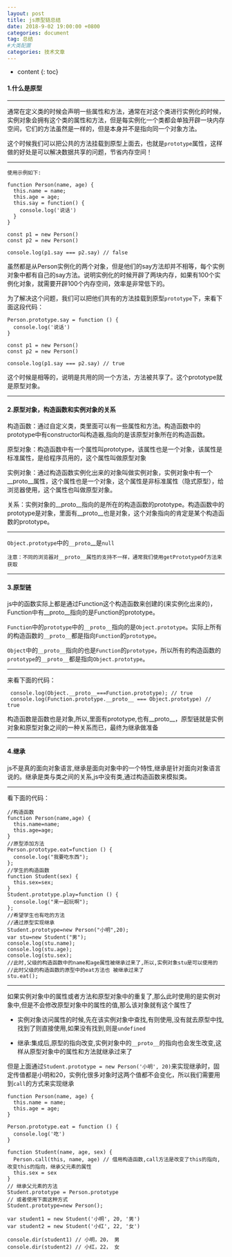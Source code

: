 ```yaml
---
layout: post
title: js原型链总结
date: 2018-9-02 19:00:00 +0800
categories: document
tag: 总结
#大类配置
categories: 技术文章
---
```


* content
{: toc}

#### 1.什么是原型

-----------------------------------

通常在定义类的时候会声明一些属性和方法，通常在对这个类进行实例化的时候，实例对象会拥有这个类的属性和方法，但是每实例化一个类都会单独开辟一块内存空间，它们的方法虽然是一样的，但是本身并不是指向同一个对象方法。

这个时候我们可以把公共的方法挂载到原型上面去，也就是`prototype`属性，这样做的好处是可以解决数据共享的问题，节省内存空间！

-----------------------------------

`使用示例如下:`

    function Person(name, age) {
      this.name = name;
      this.age = age;
      this.say = function() {
        console.log('说话')
      }
    }

    const p1 = new Person()
    const p2 = new Person()

    console.log(p1.say === p2.say) // false

虽然都是从Person实例化的两个对象，但是他们的say方法却并不相等，每个实例对象中都有自己的say方法。说明实例化的时候开辟了两块内存，如果有100个实例化对象，就需要开辟100个内存空间，效率是非常低下的。

为了解决这个问题，我们可以把他们共有的方法挂载到原型`prototype`下，来看下面这段代码：

    Person.prototype.say = function () {
      console.log('说话')
    }

    const p1 = new Person()
    const p2 = new Person()

    console.log(p1.say === p2.say) // true

这个时候是相等的，说明是共用的同一个方法，方法被共享了。这个prototype就是原型对象。




-------------------------------------------

#### 2.原型对象，构造函数和实例对象的关系

构造函数：通过自定义类，类里面可以有一些属性和方法。构造函数中的prototype中有constructor叫构造器,指向的是该原型对象所在的构造函数。

原型对象：构造函数中有一个属性叫prototype，该属性也是一个对象，该属性是标准属性，是给程序员用的，这个属性叫做原型对象 <br>

实例对象：通过构造函数实例化出来的对象叫做实例对象，实例对象中有一个__proto__属性，这个属性也是一个对象，这个属性是非标准属性（隐式原型），给浏览器使用，这个属性也叫做原型对象。

关系：实例对象的__proto__指向的是所在的构造函数的prototype。构造函数中的prototype是对象，里面有__proto__也是对象，这个对象指向的肯定是某个构造函数的prototype。

---------------------------------------

`Object.prototype`中的`__proto`__是`null`

`注意：不同的浏览器对__proto__属性的支持不一样，通常我们使用getPrototypeOf方法来获取`

-----------------------------------------

#### 3.原型链

js中的函数实际上都是通过Function这个构造函数来创建的(来实例化出来的)，Function中有__proto__指向的是Function的prototype。

`Function`中的`prototype`中的`__proto__`指向的是`Object.prototype`。实际上所有的构造函数的`__proto__`都是指向`Function`的`prototype`。

`Object`中的`__proto__`指向的也是`Function`的`prototype`，所以所有的构造函数的`prototype`的`__proto__`都是指向`Object.prototype`。

------------------------------------------

来看下面的代码：

     console.log(Object.__proto__===Function.prototype); // true
     console.log(Function.prototype.__proto__ === Object.prototype) // true

构造函数是函数也是对象,所以,里面有prototype,也有__proto__，原型链就是实例对象和原型对象之间的一种关系而已，最终为继承做准备


--------------------------------------

#### 4.继承

js不是真的面向对象语言,继承是面向对象中的一个特性,继承是针对面向对象语言说的。继承是类与类之间的关系,js中没有类,通过构造函数来模拟类。

----------------------------------------

看下面的代码：

    //构造函数
    function Person(name,age) {
      this.name=name;
      this.age=age;
    }
    //原型添加方法
    Person.prototype.eat=function () {
      console.log("我要吃东西");
    };
    //学生的构造函数
    function Student(sex) {
      this.sex=sex;
    }
    Student.prototype.play=function () {
      console.log("来一起玩啊");
    };
    //希望学生也有吃的方法
    //通过原型实现继承
    Student.prototype=new Person("小明",20);
    var stu=new Student("男");
    console.log(stu.name);
    console.log(stu.age);
    console.log(stu.sex);
    //此时,父级的构造函数中的name和age属性被继承过来了,所以,实例对象stu是可以使用的
    //此时父级的构造函数的原型中的eat方法也 被继承过来了
    stu.eat();

---------------------------------

如果实例对象中的属性或者方法和原型对象中的重复了,那么此时使用的是实例对象中,但是不会修改原型对象中的属性的值,那么该对象就有这个属性了
* 实例对象访问属性的时候,先在该实例对象中查找,有则使用,没有就去原型中找,找到了则直接使用,如果没有找到,则是`undefined`

* 继承:集成后,原型的指向改变,实例对象中的`__proto__`的指向也会发生改变,这样从原型对象中的属性和方法就继承过来了

但是上面通过`Student.prototype = new Person('小明', 20)`来实现继承时，固定传值都是小明和20，实例化很多对象时这两个值都不会变化，所以我们需要用到`call`的方式来实现继承

    function Person(name, age) {
      this.name = name;
      this.age = age;
    }

    Person.prototype.eat = function () {
      console.log('吃')
    }

    function Student(name, age, sex) {
      Person.call(this, name, age) // 借用构造函数,call方法是改变了this的指向,改变this的指向，继承父元素的属性
      this.sex = sex
    }
    // 继承父元素的方法
    Student.prototype = Person.prototype
    // 或者使用下面这种方式
    Student.prototype=new Person();

    var student1 = new Student('小明', 20, '男')
    var student2 = new Student('小红', 22, '女')

    console.dir(student1) // 小明，20， 男
    console.dir(student2) // 小红，22， 女


